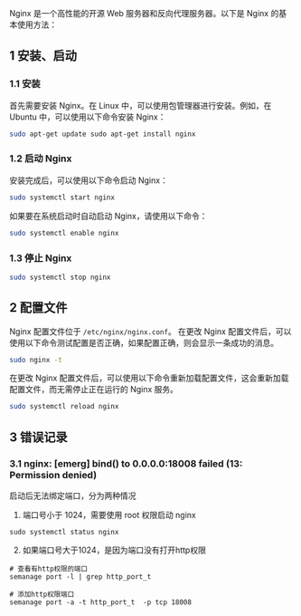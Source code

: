 Nginx 是一个高性能的开源 Web 服务器和反向代理服务器。以下是 Nginx 的基本使用方法：

## 1 安装、启动
### 1.1 安装
首先需要安装 Nginx。在 Linux 中，可以使用包管理器进行安装。例如，在 Ubuntu 中，可以使用以下命令安装 Nginx：

```sh
sudo apt-get update sudo apt-get install nginx
```

### 1.2 启动 Nginx
安装完成后，可以使用以下命令启动 Nginx：
```sh
sudo systemctl start nginx
```

如果要在系统启动时自动启动 Nginx，请使用以下命令：
```sh
sudo systemctl enable nginx
```

### 1.3 停止 Nginx
```sh
sudo systemctl stop nginx
```

## 2 配置文件
Nginx 配置文件位于 `/etc/nginx/nginx.conf`。 在更改 Nginx 配置文件后，可以使用以下命令测试配置是否正确，如果配置正确，则会显示一条成功的消息。
```sh
sudo nginx -t
```

在更改 Nginx 配置文件后，可以使用以下命令重新加载配置文件，这会重新加载配置文件，而无需停止正在运行的 Nginx 服务。
```sh
sudo systemctl reload nginx
```


## 3 错误记录
### 3.1 nginx: [emerg] bind() to 0.0.0.0:18008 failed (13: Permission denied)
启动后无法绑定端口，分为两种情况
1. 端口号小于 1024，需要使用 root 权限启动 nginx
```shell
sudo systemctl status nginx
```
2. 如果端口号大于1024，是因为端口没有打开http权限
```shell
# 查看有http权限的端口
semanage port -l | grep http_port_t

# 添加http权限端口
semanage port -a -t http_port_t  -p tcp 18008
```


